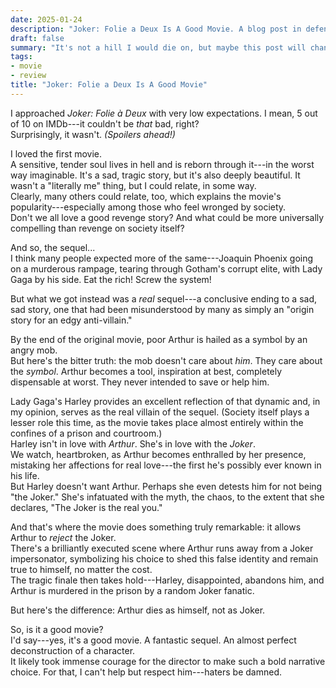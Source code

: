 ```yaml
---
date: 2025-01-24
description: "Joker: Folie a Deux Is A Good Movie. A blog post in defence of Joker sequel"
draft: false
summary: "It's not a hill I would die on, but maybe this post will change somebody's opinion?"
tags:
- movie
- review
title: "Joker: Folie a Deux Is A Good Movie"
---
```


I approached *Joker: Folie à Deux* with very low expectations. I mean, 5 out of 10 on IMDb---it couldn't be *that* bad, right?  
Surprisingly, it wasn't. *(Spoilers ahead!)*

I loved the first movie.  
A sensitive, tender soul lives in hell and is reborn through it---in the worst way imaginable. It's a sad, tragic story, but it's also deeply beautiful. It wasn't a "literally me" thing, but I could relate, in some way.  
Clearly, many others could relate, too, which explains the movie's popularity---especially among those who feel wronged by society.  
Don't we all love a good revenge story? And what could be more universally compelling than revenge on society itself?

And so, the sequel...  
I think many people expected more of the same---Joaquin Phoenix going on a murderous rampage, tearing through Gotham's corrupt elite, with Lady Gaga by his side. Eat the rich! Screw the system!

But what we got instead was a *real* sequel---a conclusive ending to a sad, sad story, one that had been misunderstood by many as simply an "origin story for an edgy anti-villain."

By the end of the original movie, poor Arthur is hailed as a symbol by an angry mob.  
But here's the bitter truth: the mob doesn't care about *him*. They care about the *symbol*. Arthur becomes a tool, inspiration at best, completely dispensable at worst. They never intended to save or help him.

Lady Gaga's Harley provides an excellent reflection of that dynamic and, in my opinion, serves as the real villain of the sequel. (Society itself plays a lesser role this time, as the movie takes place almost entirely within the confines of a prison and courtroom.)  
Harley isn't in love with *Arthur*. She's in love with the *Joker*.  
We watch, heartbroken, as Arthur becomes enthralled by her presence, mistaking her affections for real love---the first he's possibly ever known in his life.  
But Harley doesn't want Arthur. Perhaps she even detests him for not being "the Joker." She's infatuated with the myth, the chaos, to the extent that she declares, "The Joker is the real you."

And that's where the movie does something truly remarkable: it allows Arthur to *reject* the Joker.  
There's a brilliantly executed scene where Arthur runs away from a Joker impersonator, symbolizing his choice to shed this false identity and remain true to himself, no matter the cost.  
The tragic finale then takes hold---Harley, disappointed, abandons him, and Arthur is murdered in the prison by a random Joker fanatic.

But here's the difference: Arthur dies as himself, not as Joker.

So, is it a good movie?  
I'd say---yes, it's a good movie. A fantastic sequel. An almost perfect deconstruction of a character.  
It likely took immense courage for the director to make such a bold narrative choice. For that, I can't help but respect him---haters be damned.
